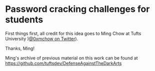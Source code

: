 # Password cracking challenges for students

First things first, all credit for this idea goes to Ming Chow at Tufts University )[@0xmchow on Twitter](https://twitter.com/0xmchow)).

Thanks, Ming!

Ming's archive of previous material on this work can be found at https://github.com/tuftsdev/DefenseAgainstTheDarkArts
